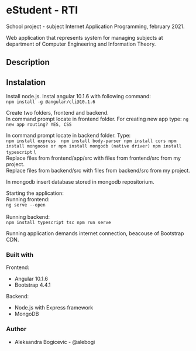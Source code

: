 # eStudent - RTI

School project - subject Internet Application Programming, february 2021.

Web application that represents system for managing subjects at department of Computer Engineering and Information Theory.

## Description

## Instalation
Install node.js.
Instal angular 10.1.6 with following command:\
	`npm install -g @angular/cli@10.1.6` 

Create two folders, frontend and backend.\
In command prompt locate in frontend folder. For creating new app type:
	```
	ng new app
	routing? YES, CSS
	```

In command prompt locate in backend folder. Type:\
	```
	npm install express 
	npm install body-parser
	npm install cors
	npm install mongoose or npm install mongodb (native driver)
	npm install typescript
	```
\	
Replace files from frontend/app/src with files from frontend/src from my project.\
Replace files from backend/src with files from backend/src from my project.

In mongodb insert database stored in mongodb repositorium.


Starting the application:\
Running frontend:\
	`ng serve --open`\
\
Running backend:\
	```
	npm install typescript
	tsc
	npm run serve	
	```
	
Running application demands internet connection, beacouse of Bootstrap CDN.	

	
### Built with
Frontend:
- Angular 10.1.6
- Bootstrap 4.4.1

Backend:
- Node.js with Express framework
- MongoDB

### Author
- Aleksandra Bogicevic - @alebogi
